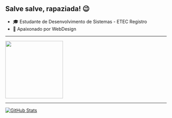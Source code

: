 ## Salve salve, rapaziada! :wink:

- :mortar_board: Estudante de Desenvolvimento de Sistemas - ETEC Registro
- :purple_heart: Apaixonado por WebDesign
<hr>
<a href="https://github.com/ChristopherKSegatte/ChristopherKSegatte">
<img height="180em" src="https://github-readme-stats.vercel.app/api/top-langs/?username=ChristopherSegatte&layout=compact&langs_count=7&theme=dracula"/>
</a>
<hr>
<a href="https://github.com/ChristopherKSegatte/ChristopherKSegatte">
<img align="center" src="https://github-readme-stats.vercel.app/api?username=ChristopherSegatte&show_icons=true&line_height=27&theme=dracula" alt="GitHub Stats"/>
</a>
